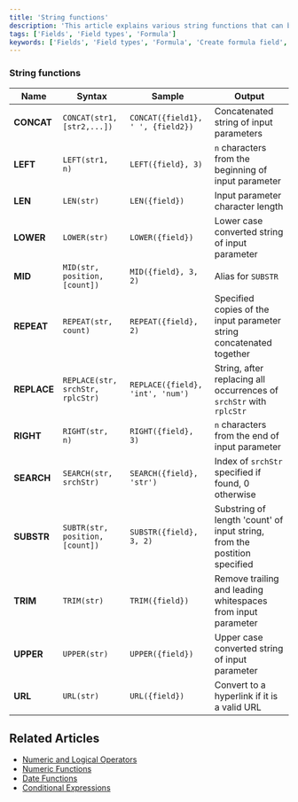 ```yaml
---
title: 'String functions'
description: 'This article explains various string functions that can be used in formula fields.'
tags: ['Fields', 'Field types', 'Formula']
keywords: ['Fields', 'Field types', 'Formula', 'Create formula field', 'String functions']
---
```



### String functions

| Name        | Syntax                           | Sample                              | Output                                                                    |
|-------------|----------------------------------|-------------------------------------|---------------------------------------------------------------------------|
| **CONCAT**  | `CONCAT(str1, [str2,...])`       | `CONCAT({field1}, ' ', {field2})` | Concatenated string of input parameters                                   |
| **LEFT**    | `LEFT(str1, n)`                  | `LEFT({field}, 3)`                 | `n` characters from the beginning of input parameter                      |
| **LEN**     | `LEN(str)`                       | `LEN({field})`                     | Input parameter character length                                          |
| **LOWER**   | `LOWER(str)`                     | `LOWER({field})`                   | Lower case converted string of input parameter                            |
| **MID**     | `MID(str, position, [count])`    | `MID({field}, 3, 2)`               | Alias for `SUBSTR`                                                        |
| **REPEAT**  | `REPEAT(str, count)`             | `REPEAT({field}, 2)`               | Specified copies of the input parameter string concatenated together      |
| **REPLACE** | `REPLACE(str, srchStr, rplcStr)` | `REPLACE({field}, 'int', 'num')`   | String, after replacing all occurrences of `srchStr` with `rplcStr`       |
| **RIGHT**   | `RIGHT(str, n)`                  | `RIGHT({field}, 3)`                | `n` characters from the end of input parameter                            |
| **SEARCH**  | `SEARCH(str, srchStr)`           | `SEARCH({field}, 'str')`           | Index of `srchStr` specified if found, 0 otherwise                        |
| **SUBSTR**  | `SUBTR(str, position, [count])`  | `SUBSTR({field}, 3, 2)`            | Substring of length 'count' of input string, from the postition specified |
| **TRIM**    | `TRIM(str)`                      | `TRIM({field})`                    | Remove trailing and leading whitespaces from input parameter              |
| **UPPER**   | `UPPER(str)`                     | `UPPER({field})`                   | Upper case converted string of input parameter                            |
| **URL**     | `URL(str)`                       | `URL({field})`                     | Convert to a hyperlink if it is a valid URL                               |


## Related Articles
- [Numeric and Logical Operators](015.operators.md)
- [Numeric Functions](020.numeric-functions.md)
- [Date Functions](040.date-functions.md)
- [Conditional Expressions](050.conditional-expressions.md)



